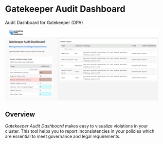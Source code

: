 # Gatekeeper Audit Dashboard

Audit Dashboard for Gatekeeper (OPA)

![gatekeeper audit dashboard preview](./docs/gatekeeper_audit_dashboard_preview.png)

## Overview

_Gatekeeper Audit Dashboard_ makes easy to visualize violations in your cluster. This tool helps you to report inconsistencies in your policies which are essential to meet governance and legal requirements.


